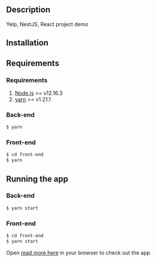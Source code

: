 ## Description

Yelp, NestJS, React project demo
## Installation

## Requirements
### Requirements

1. [Node.js](https://nodejs.org/en/) >= v12.16.3
2. [yarn](https://yarnpkg.com/) >= v1.21.1
### Back-end

```bash
$ yarn
```
### Front-end

```bash
$ cd front-end
$ yarn
```
## Running the app

### Back-end

```bash
$ yarn start
```
### Front-end

```bash
$ cd front-end
$ yarn start
```
Open [read more here](http://localhost:3001) in your browser to check out the app
